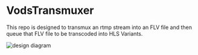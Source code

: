 # VodsTransmuxer

This repo is designed to transmux an rtmp stream into an FLV file and then queue that FLV file to be transcoded into HLS Variants.

![design diagram](https://i.nuuls.com/v7AbM.png)
